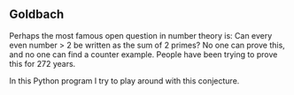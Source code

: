 ## Goldbach

Perhaps the most famous open question in number theory is: Can every even number > 2 be written as the sum of 2 primes? No one can prove this, and no one can find a counter example. People have been trying to prove this for 272 years.

In this Python program I try to play around with this conjecture.
